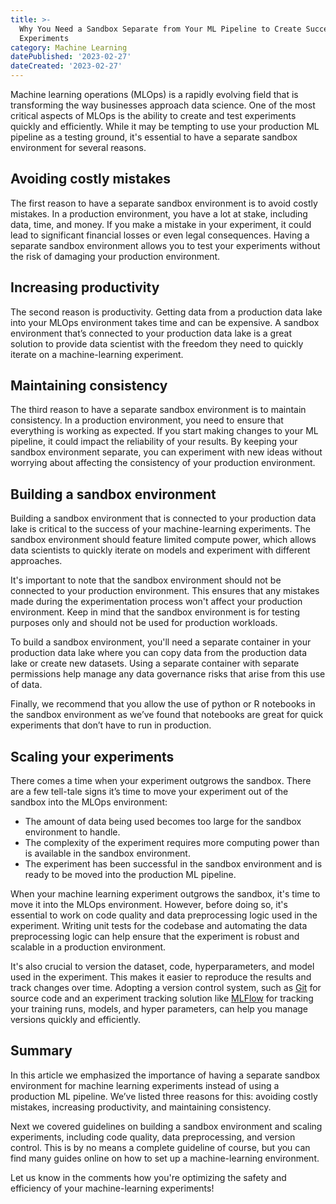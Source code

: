 ```yaml
---
title: >-
  Why You Need a Sandbox Separate from Your ML Pipeline to Create Successful
  Experiments
category: Machine Learning
datePublished: '2023-02-27'
dateCreated: '2023-02-27'
---
```

Machine learning operations (MLOps) is a rapidly evolving field that is transforming the way businesses approach data science. One of the most critical aspects of MLOps is the ability to create and test experiments quickly and efficiently. While it may be tempting to use your production ML pipeline as a testing ground, it's essential to have a separate sandbox environment for several reasons.

## Avoiding costly mistakes
The first reason to have a separate sandbox environment is to avoid costly mistakes. In a production environment, you have a lot at stake, including data, time, and money. If you make a mistake in your experiment, it could lead to significant financial losses or even legal consequences. Having a separate sandbox environment allows you to test your experiments without the risk of damaging your production environment.

## Increasing productivity
The second reason is productivity. Getting data from a production data lake into your MLOps environment takes time and can be expensive. A sandbox environment that’s connected to your production data lake is a great solution to provide data scientist with the freedom they need to quickly iterate on a machine-learning experiment.

## Maintaining consistency
The third reason to have a separate sandbox environment is to maintain consistency. In a production environment, you need to ensure that everything is working as expected. If you start making changes to your ML pipeline, it could impact the reliability of your results. By keeping your sandbox environment separate, you can experiment with new ideas without worrying about affecting the consistency of your production environment.

## Building a sandbox environment
Building a sandbox environment that is connected to your production data lake is critical to the success of your machine-learning experiments. The sandbox environment should feature limited compute power, which allows data scientists to quickly iterate on models and experiment with different approaches.

It's important to note that the sandbox environment should not be connected to your production environment. This ensures that any mistakes made during the experimentation process won't affect your production environment. Keep in mind that the sandbox environment is for testing purposes only and should not be used for production workloads.

To build a sandbox environment, you'll need a separate container in your production data lake where you can copy data from the production data lake or create new datasets. Using a separate container with separate permissions help manage any data governance risks that arise from this use of data. 

Finally, we recommend that you allow the use of python or R notebooks in the sandbox environment as we’ve found that notebooks are great for quick experiments that don’t have to run in production.

## Scaling your experiments
There comes a time when your experiment outgrows the sandbox.  There are a few tell-tale signs it’s time to move your experiment out of the sandbox into the MLOps environment:

* The amount of data being used becomes too large for the sandbox environment to handle.
* The complexity of the experiment requires more computing power than is available in the sandbox environment.
* The experiment has been successful in the sandbox environment and is ready to be moved into the production ML pipeline.

When your machine learning experiment outgrows the sandbox, it's time to move it into the MLOps environment. However, before doing so, it's essential to work on code quality and data preprocessing logic used in the experiment. Writing unit tests for the codebase and automating the data preprocessing logic can help ensure that the experiment is robust and scalable in a production environment.

It's also crucial to version the dataset, code, hyperparameters, and model used in the experiment. This makes it easier to reproduce the results and track changes over time. Adopting a version control system, such as [Git](https://git-scm.com) for source code and an experiment tracking solution like [MLFlow](https://mlflow.org) for tracking your training runs, models, and hyper parameters, can help you manage versions quickly and efficiently.

## Summary
In this article we emphasized the importance of having a separate sandbox environment for machine learning experiments instead of using a production ML pipeline. We’ve listed three reasons for this: avoiding costly mistakes, increasing productivity, and maintaining consistency. 

Next we covered guidelines on building a sandbox environment and scaling experiments, including code quality, data preprocessing, and version control. This is by no means a complete guideline of course, but you can find many guides online on how to set up a machine-learning environment.

Let us know in the comments how you're optimizing the safety and efficiency of your machine-learning experiments!
